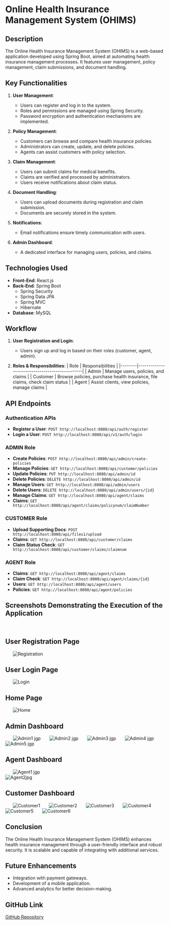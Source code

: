 # Online Health Insurance Management System (OHIMS)

## Description
The Online Health Insurance Management System (OHIMS) is a web-based application developed using Spring Boot, aimed at automating health insurance management processes. It features user management, policy management, claim submissions, and document handling.

## Key Functionalities
1. **User Management**:
   - Users can register and log in to the system.
   - Roles and permissions are managed using Spring Security.
   - Password encryption and authentication mechanisms are implemented.

2. **Policy Management**:
   - Customers can browse and compare health insurance policies.
   - Administrators can create, update, and delete policies.
   - Agents can assist customers with policy selection.

3. **Claim Management**:
   - Users can submit claims for medical benefits.
   - Claims are verified and processed by administrators.
   - Users receive notifications about claim status.

4. **Document Handling**:
   - Users can upload documents during registration and claim submission.
   - Documents are securely stored in the system.

5. **Notifications**:
   - Email notifications ensure timely communication with users.

6. **Admin Dashboard**:
   - A dedicated interface for managing users, policies, and claims.

## Technologies Used
- **Front-End**: React.js
- **Back-End**: Spring Boot
  - Spring Security
  - Spring Data JPA
  - Spring MVC
  - Hibernate
- **Database**: MySQL

## Workflow
1. **User Registration and Login**:
   - Users sign up and log in based on their roles (customer, agent, admin).

2. **Roles & Responsibilities**:
   | Role   | Responsibilities                              |
   |--------|-----------------------------------------------|
   | Admin  | Manage users, policies, and claims            |
   | Customer | Browse policies, purchase health insurance, file claims, check claim status |
   | Agent  | Assist clients, view policies, manage claims   |

## API Endpoints
### Authentication APIs
- **Register a User**: `POST http://localhost:8080/api/auth/register`
- **Login a User**: `POST http://localhost:8080/api/v1/auth/login`

### ADMIN Role
- **Create Policies**: `POST http://localhost:8080/api/admin/create-policies`
- **Manage Policies**: `GET http://localhost:8080/api/customer/policies`
- **Update Policies**: `PUT http://localhost:8080/api/admin/id`
- **Delete Policies**: `DELETE http://localhost:8080/api/admin/id`
- **Manage Users**: `GET http://localhost:8080/api/admin/users`
- **Delete Users**: `DELETE http://localhost:8080/api/admin/users/{id}`
- **Manage Claims**: `GET http://localhost:8080/api/agent/claims`
- **Claims**: `GET http://localhost:8080/api/agent/claims/policynum/claimNumber`

### CUSTOMER Role
- **Upload Supporting Docs**: `POST http://localhost:8080/api/files1/upload`
- **Claims**: `GET http://localhost:8080/api/customer/claims`
- **Claim Status Check**: `GET http://localhost:8080/api/customer/claims/claimnum`

### AGENT Role
- **Claims**: `GET http://localhost:8080/api/agent/claims`
- **Claim Check**: `GET http://localhost:8080/api/agent/claims/{id}`
- **Users**: `GET http://localhost:8080/api/agent/users`
- **Policies**: `GET http://localhost:8080/api/agent/policies`


## Screenshots Demonstrating the Execution of the Application
&nbsp;  &nbsp;  &nbsp; 
 ## User Registration Page
 &nbsp;  &nbsp;  &nbsp; 
 ![Registration](https://github.com/user-attachments/assets/6d91e36c-7295-42b6-8a04-fb8341455c79)
 &nbsp;  &nbsp;  &nbsp;  

  ## User Login Page
  &nbsp;  &nbsp;  &nbsp; 
 ![Login](https://github.com/user-attachments/assets/db103fd6-265d-4abb-9375-48f8018d582d)
&nbsp;  &nbsp;  &nbsp; 

  ## Home Page
  &nbsp;  &nbsp;  &nbsp; 
 ![Home](https://github.com/user-attachments/assets/8578a30a-2e77-4803-8a18-6965e676dcb6)
&nbsp;  &nbsp;  &nbsp; 
  ## Admin Dashboard
  &nbsp;  &nbsp;  &nbsp;
 ![Admin1 jgp](https://github.com/user-attachments/assets/7951a1af-0188-409c-8c99-70932b625a68)
&nbsp;  &nbsp;  &nbsp; 
 ![Admin2 jgp](https://github.com/user-attachments/assets/a970d37b-4dcd-40e2-b490-7f81909ffc33)
&nbsp;  &nbsp;  &nbsp; 
 ![Admin3 jgp](https://github.com/user-attachments/assets/74250060-dbe2-470d-88a2-d22e91c56070) 
&nbsp;  &nbsp;  &nbsp; 
 ![Admin4 jgp](https://github.com/user-attachments/assets/324e0a2e-61b8-4ec1-abfa-cc4f3bf458f8)
&nbsp;  &nbsp;  &nbsp; 
 ![Admin5 jgp](https://github.com/user-attachments/assets/6b504c87-5244-46db-8bff-22dac3cff4f4)
&nbsp;  &nbsp;  &nbsp; 
  ## Agent Dashboard
  &nbsp;  &nbsp;  &nbsp;
 ![Agent1 jgp](https://github.com/user-attachments/assets/bbfdf1bd-7223-4329-9d9e-31180c5f7477)
&nbsp;  &nbsp;  &nbsp;  
 ![Agent2jpg](https://github.com/user-attachments/assets/926fa7d1-08e2-4236-b7c8-d42807c0ee2d)
&nbsp;  &nbsp;  &nbsp; 

  ## Customer Dashboard
  &nbsp;  &nbsp;  &nbsp;
 ![Customer1](https://github.com/user-attachments/assets/cb47ddbc-dcc0-4cb7-b247-694a006bd033)
&nbsp;  &nbsp;  &nbsp; 
 ![Customer2](https://github.com/user-attachments/assets/d7965237-33fd-4f6b-8b91-e5b2f7d2492e)
&nbsp;  &nbsp;  &nbsp; 
 ![Customer3](https://github.com/user-attachments/assets/79eda46c-0b93-4ba5-95d6-88b1047c223d)
&nbsp;  &nbsp;  &nbsp; 
 ![Customer4](https://github.com/user-attachments/assets/3ac6296c-6252-40e0-8ba3-3f97b6a50c10)
&nbsp;  &nbsp;  &nbsp; 
 ![Customer5](https://github.com/user-attachments/assets/2fd92cc4-0dae-4fb1-a0bd-442eef37b7c4)
&nbsp;  &nbsp;  &nbsp; 
 ![Customer6](https://github.com/user-attachments/assets/3ef5cc26-6bf2-4520-80f8-1ddd168309b0)




## Conclusion
The Online Health Insurance Management System (OHIMS) enhances health insurance management through a user-friendly interface and robust security. It is scalable and capable of integrating with additional services.

## Future Enhancements
- Integration with payment gateways.
- Development of a mobile application.
- Advanced analytics for better decision-making.

## GitHub Link
[GitHub Repository](https://github.com/Arun-hash30/onlinehealthinsurencemanagementsystem/tree/master)
